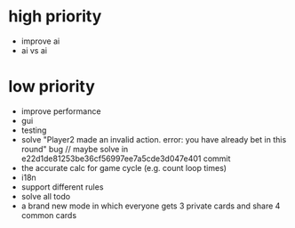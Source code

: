 # high priority
- improve ai
- ai vs ai


# low priority
- improve performance
- gui
- testing
- solve "Player2 made an invalid action. error: you have already bet in this round" bug  // maybe solve in e22d1de81253be36cf56997ee7a5cde3d047e401 commit
- the accurate calc for game cycle (e.g. count loop times)
- i18n
- support different rules
- solve all todo
- a brand new mode in which everyone gets 3 private cards and share 4 common cards